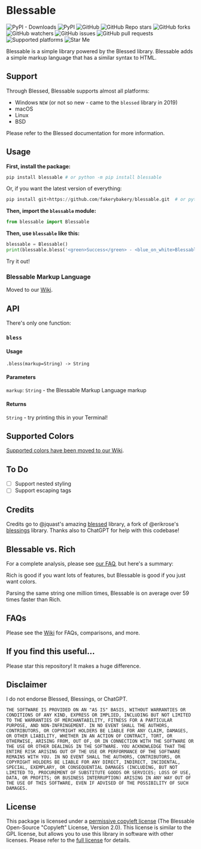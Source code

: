 <!--
BLESSABLE OPEN-SOURCE "COPYLEFT" LICENSE, VERSION 2.0

Copyright (c) 2023, mrfakename. All rights reserved.

Redistribution and use in source and binary forms, with or without modification, are permitted provided that the following conditions are met:

1. Redistributions of source code must retain the above copyright notice, this list of conditions and the following disclaimer.
2. Redistributions in binary form must reproduce the above copyright notice, this list of conditions and the following disclaimer in the documentation and/or other materials provided with the distribution.
3. All advertising materials mentioning features or use of this software must display the following acknowledgement: This product includes software developed by mrfakename and the Blessable Contributors.
4. Neither the name of the mrfakename nor the names of its contributors may be used to endorse or promote products derived from this software without specific prior written permission.
5. You shall not engage in any activities, including but not limited to decompiling, reverse engineering, disassembling, or otherwise attempting to derive the source code from the provided binary distributions, except to the extent expressly permitted by applicable law.
6. Any redistributions, whether in source code or binary form, must include a copy of the original license terms, and the redistributed software must be subject to the same terms and conditions as set forth in this license.
7. Any changes, modifications, or enhancements made to the source code, whether by the original licensee or any subsequent distributor or contributor, must be made available under the same open source license as this software. Additionally, any redistributed code containing such changes or modifications must include clear and prominent attribution to the original authors and contributors of the software, as specified in the original copyright notice and license.
8. You may link or incorporate the software covered by this license into your own software, regardless of the license of your own software. When you do so, your software is not required to be subject to the same terms and conditions as set forth in this license. However, you must clearly and prominently inform users that your software includes software developed by mrfakename and the Blessable Contributors, and you must provide a copy of the original license terms of the linked or incorporated software.

By submitting code, issues, suggestions, or ideas ("Contributions") to this open source project, you hereby grant the author(s) of this software an irrevocable, worldwide, royalty-free license to use, reproduce, modify, sublicense, relicense, and distribute your Contributions for any purpose, including commercial purposes, under the terms of the open source license governing this project. You also acknowledge that the author(s) reserve the right to unilaterally change the project's license terms, and you agree that such changes will apply to your Contributions without the need for additional consent or notification. You further represent that you have the legal right to grant this license.

THIS SOFTWARE IS PROVIDED BY mrfakename/Blessable Contributors AS IS AND ANY EXPRESS OR IMPLIED WARRANTIES, INCLUDING, BUT NOT LIMITED TO, THE IMPLIED WARRANTIES OF MERCHANTABILITY AND FITNESS FOR A PARTICULAR PURPOSE ARE DISCLAIMED. IN NO EVENT SHALL mrfakename BE LIABLE FOR ANY DIRECT, INDIRECT, INCIDENTAL, SPECIAL, EXEMPLARY, OR CONSEQUENTIAL DAMAGES (INCLUDING, BUT NOT LIMITED TO, PROCUREMENT OF SUBSTITUTE GOODS OR SERVICES; LOSS OF USE, DATA, OR PROFITS; OR BUSINESS INTERRUPTION) HOWEVER CAUSED AND ON ANY THEORY OF LIABILITY, WHETHER IN CONTRACT, STRICT LIABILITY, OR TORT (INCLUDING NEGLIGENCE OR OTHERWISE) ARISING IN ANY WAY OUT OF THE USE OF THIS SOFTWARE, EVEN IF ADVISED OF THE POSSIBILITY OF SUCH DAMAGE.

THIS LICENSE MAY NOT BE USED FOR ANY OTHER PROGRAM OR SOFTWARE WITHOUT PRIOR WRITTEN PERMISSION FROM THE BLESSABLE AUTHORS.
-->

# Blessable

![PyPI - Downloads](https://img.shields.io/pypi/dm/blessable?color=blue&label=installs&logo=pypi&logoColor=white) ![PyPI](https://img.shields.io/pypi/v/blessable?color=blue&label=version&logo=pypi&logoColor=white) ![GitHub](https://img.shields.io/github/license/fakerybakery/blessable?color=blue&label=license&logo=github&logoColor=white) ![GitHub Repo stars](https://img.shields.io/github/stars/fakerybakery/blessable?color=blue&label=stargazers&logo=github&logoColor=white) ![GitHub forks](https://img.shields.io/github/forks/fakerybakery/blessable?color=blue&label=forks&logo=github&logoColor=white) ![GitHub watchers](https://img.shields.io/github/watchers/fakerybakery/blessable?color=blue&label=watchers&logo=github&logoColor=white) ![GitHub issues](https://img.shields.io/github/issues/fakerybakery/blessable?color=blue&logo=github&logoColor=white) ![GitHub pull requests](https://img.shields.io/github/issues-pr/fakerybakery/blessable?color=blue&label=pull%20requests&logo=github&logoColor=white) ![Supported platforms](https://img.shields.io/badge/platforms-macOS%2C%20Linux%2C%20Windows-blue) ![Star Me](https://img.shields.io/badge/star-me-blue)

Blessable is a simple library powered by the Blessed library. Blessable adds a simple markup language that has a similar syntax to HTML.

## Support

Through Blessed, Blessable supports almost all platforms:

 - Windows `NEW` (or not so new - came to the `blessed` library in 2019)
 - macOS
 - Linux
 - BSD

Please refer to the Blessed documentation for more information.

## Usage

**First, install the package:**

```python
pip install blessable # or python -m pip install blessable
```

Or, if you want the latest version of everything:

```python
pip install git+https://github.com/fakerybakery/blessable.git  # or python -m pip install git+https://github.com/fakerybakery/blessable.git
```

**Then, import the `blessable` module:**

```python
from blessable import Blessable
```

**Then, use `blessable` like this:**

```python
blessable = Blessable()
print(blessable.bless('<green>Success</green> - <blue_on_white>Blessable has been installed!</blue_on_white>'))
```

Try it out!

### Blessable Markup Language

Moved to our [Wiki](https://github.com/fakerybakery/blessable/wiki/Documentation#blessable-markup-language).

## API

There's only one function:

### `bless`

#### Usage

```
.bless(markup=String) -> String
```

#### Parameters

`markup`: `String` - the Blessable Markup Language markup

#### Returns

`String` - try printing this in your Terminal!

## Supported Colors

[Supported colors have been moved to our Wiki](https://github.com/fakerybakery/blessable/wiki/Documentation#supported-colors).

## To Do

 - [ ] Support nested styling
 - [ ] Support escaping tags

## Credits

Credits go to @jquast's amazing [blessed](https://github.com/jquast/blessed) library, a fork of @erikrose's [blessings](https://github.com/erikrose/blessings) library. Thanks also to ChatGPT for help with this codebase!

## Blessable vs. Rich

For a complete analysis, please see [our FAQ](https://github.com/fakerybakery/blessable/wiki/FAQs#blessable-vs-rich), but here's a summary:

Rich is good if you want lots of features, but Blessable is good if you just want colors.

Parsing the same string one million times, Blessable is on average over 59 times faster than Rich.

## FAQs

Please see the [Wiki](https://github.com/fakerybakery/blessable/wiki) for FAQs, comparisons, and more.

## If you find this useful...

Please star this repository! It makes a huge difference.

## Disclaimer

I do not endorse Blessed, Blessings, or ChatGPT.

```
THE SOFTWARE IS PROVIDED ON AN "AS IS" BASIS, WITHOUT WARRANTIES OR CONDITIONS OF ANY KIND, EXPRESS OR IMPLIED, INCLUDING BUT NOT LIMITED TO THE WARRANTIES OF MERCHANTABILITY, FITNESS FOR A PARTICULAR PURPOSE, AND NON-INFRINGEMENT. IN NO EVENT SHALL THE AUTHORS, CONTRIBUTORS, OR COPYRIGHT HOLDERS BE LIABLE FOR ANY CLAIM, DAMAGES, OR OTHER LIABILITY, WHETHER IN AN ACTION OF CONTRACT, TORT, OR OTHERWISE, ARISING FROM, OUT OF, OR IN CONNECTION WITH THE SOFTWARE OR THE USE OR OTHER DEALINGS IN THE SOFTWARE. YOU ACKNOWLEDGE THAT THE ENTIRE RISK ARISING OUT OF THE USE OR PERFORMANCE OF THE SOFTWARE REMAINS WITH YOU. IN NO EVENT SHALL THE AUTHORS, CONTRIBUTORS, OR COPYRIGHT HOLDERS BE LIABLE FOR ANY DIRECT, INDIRECT, INCIDENTAL, SPECIAL, EXEMPLARY, OR CONSEQUENTIAL DAMAGES (INCLUDING, BUT NOT LIMITED TO, PROCUREMENT OF SUBSTITUTE GOODS OR SERVICES; LOSS OF USE, DATA, OR PROFITS; OR BUSINESS INTERRUPTION) ARISING IN ANY WAY OUT OF THE USE OF THIS SOFTWARE, EVEN IF ADVISED OF THE POSSIBILITY OF SUCH DAMAGES.
```

## License

This package is licensed under a [permissive copyleft license](LICENSE) (The Blessable Open-Source "Copyleft" License, Version 2.0). This license is similar to the GPL license, but allows you to use this library in software with other licenses. Please refer to the [full license](LICENSE) for details.
